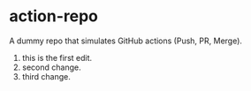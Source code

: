 # action-repo
A dummy repo that simulates GitHub actions (Push, PR, Merge).
1. this is the first edit.
2. second change.
3. third change.

